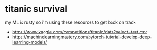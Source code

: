 # titanic survival

my ML is rusty so i'm using these resources to get back on track:
- https://www.kaggle.com/competitions/titanic/data?select=test.csv
- https://machinelearningmastery.com/pytorch-tutorial-develop-deep-learning-models/

